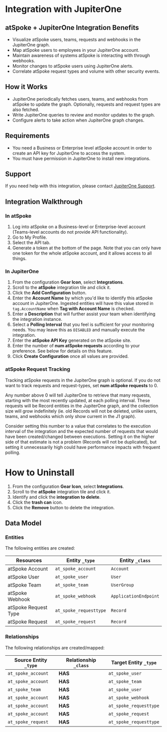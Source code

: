 # Integration with JupiterOne

## atSpoke + JupiterOne Integration Benefits

- Visualize atSpoke users, teams, requests and webhooks in the JupiterOne graph.
- Map atSpoke users to employees in your JupiterOne account.
- Maintain awareness of systems atSpoke is interacting with through webhooks.
- Monitor changes to atSpoke users using JupiterOne alerts.
- Correlate atSpoke request types and volume with other security events.

## How it Works

- JupiterOne periodically fetches users, teams, and webhooks from atSpoke to update the graph. Optionally, requests and request types are also fetched.
- Write JupiterOne queries to review and monitor updates to the graph.
- Configure alerts to take action when JupiterOne graph changes.

## Requirements

- You need a Business or Enterprise level atSpoke account in order to create an API key for JupiterOne to access the system. 
- You must have permission in JupiterOne to install new integrations.

## Support

If you need help with this integration, please contact
[JupiterOne Support](https://support.jupiterone.io).

## Integration Walkthrough

### In atSpoke

1. Log into atSpoke on a Business-level or Enterprise-level account (Teams-level accounts do not provide API functionality).
2. Go to My Profile.
3. Select the API tab.
4. Generate a token at the bottom of the page. Note that you can only have one token for the whole atSpoke account, and it allows access to all things.

### In JupiterOne

1. From the configuration **Gear Icon**, select **Integrations**.
2. Scroll to the **atSpoke** integration tile and click it.
3. Click the **Add Configuration** button.
4. Enter the **Account Name** by which you'd like to identify this atSpoke
   account in JupiterOne. Ingested entities will have this value stored in
   `tag.AccountName` when **Tag with Account Name** is checked.
5. Enter a **Description** that will further assist your team when identifying
   the integration instance.
6. Select a **Polling Interval** that you feel is sufficient for your monitoring
   needs. You may leave this as `DISABLED` and manually execute the integration.
7. Enter the **atSpoke API Key** generated on the atSpoke site.
8. Enter the number of **num atSpoke requests** according to your preference. See below for details on this feature. 
9. Click **Create Configuration** once all values are provided.

### atSpoke Request Tracking

Tracking atSpoke requests in the JupiterOne graph is optional. If you do not want to track requests and request-types, set **num atSpoke requests** to 0.

Any number above 0 will tell JupiterOne to retrieve that many requests, starting with the most recently updated, at each polling interval. These requests will be Record entities in the JupiterOne graph, and the collection size will grow indefinitely (ie. old Records will not be deleted, unlike users, teams, and webhooks which only show current in the J1 graph). 

Consider setting this number to a value that correlates to the execution interval of the integration and the expected number of requests that would have been created/changed between executions. Setting it on the higher side of that estimate is not a problem (Records will not be duplicated), but setting it unnecessarily high could have performance impacts with frequent polling.

# How to Uninstall

1. From the configuration **Gear Icon**, select **Integrations**.
2. Scroll to the **atSpoke** integration tile and click it.
3. Identify and click the **integration to delete**.
4. Click the **trash can** icon.
5. Click the **Remove** button to delete the integration.

<!-- {J1_DOCUMENTATION_MARKER_START} -->
<!--
********************************************************************************
NOTE: ALL OF THE FOLLOWING DOCUMENTATION IS GENERATED USING THE
"j1-integration document" COMMAND. DO NOT EDIT BY HAND! PLEASE SEE THE DEVELOPER
DOCUMENTATION FOR USAGE INFORMATION:

https://github.com/JupiterOne/sdk/blob/master/docs/integrations/development.md
********************************************************************************
-->

## Data Model

### Entities

The following entities are created:

| Resources            | Entity `_type`         | Entity `_class`       |
| -------------------- | ---------------------- | --------------------- |
| atSpoke Account      | `at_spoke_account`     | `Account`             |
| atSpoke User         | `at_spoke_user`        | `User`                |
| atSpoke Team         | `at_spoke_team`        | `UserGroup`           |
| atSpoke Webhook      | `at_spoke_webhook`     | `ApplicationEndpoint` |
| atSpoke Request Type | `at_spoke_requesttype` | `Record`              |
| atSpoke Request      | `at_spoke_request`     | `Record`              |

### Relationships

The following relationships are created/mapped:

| Source Entity `_type` | Relationship `_class` | Target Entity `_type`  |
| --------------------- | --------------------- | ---------------------- |
| `at_spoke_account`    | **HAS**               | `at_spoke_user`        |
| `at_spoke_account`    | **HAS**               | `at_spoke_team`        |
| `at_spoke_team`       | **HAS**               | `at_spoke_user`        |
| `at_spoke_account`    | **HAS**               | `at_spoke_webhook`     |
| `at_spoke_account`    | **HAS**               | `at_spoke_requesttype` |
| `at_spoke_account`    | **HAS**               | `at_spoke_request`     |
| `at_spoke_request`    | **HAS**               | `at_spoke_requesttype` |

<!--
********************************************************************************
END OF GENERATED DOCUMENTATION AFTER BELOW MARKER
********************************************************************************
-->
<!-- {J1_DOCUMENTATION_MARKER_END} -->
